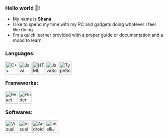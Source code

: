 ### Hello world 👋!

  - My name is **Shana**
  - I like to spend my time with my PC and gadgets doing whatever I feel like doing
  - I'm a quick learner provided with a proper guide or documentation and a mood to learn

### Languages:

<a href="https://www.cplusplus.com/" target="_blank"><img align="left" alt="C++" src="https://cdn.jsdelivr.net/npm/@programming-languages-logos/cpp@0.0.2/cpp_256x256.png" height="40px"/></a>
<a href="https://www.java.com/" target="_blank"><img align="left" alt="Java" src="https://cdn.jsdelivr.net/npm/@programming-languages-logos/java@0.0.0/java_256x256.png" height="40px"/></a>
<a href="https://html.spec.whatwg.org/" target="_blank"><img align="left" alt="HTML" src="https://cdn.jsdelivr.net/npm/programming-languages-logos@0.0.3/src/html/html_256x256.png" height="40px"/></a>
<a href="https://www.javascript.com/" target="_blank"><img align="left" alt="JavaScript" src="https://cdn.jsdelivr.net/npm/programming-languages-logos@0.0.3/src/javascript/javascript_48x48.png" height="40px"/></a>
<a href="https://www.typescriptlang.org/" target="_blank"><img align="left" alt="TypeScript" src="https://cdn.jsdelivr.net/npm/programming-languages-logos@0.0.3/src/typescript/typescript_48x48.png" height="40px"/></a>

<br>
<br>

### Frameworks:

<a href="https://reactnative.dev/" target="_blank"><img align="left" alt="React Native" src="https://upload.wikimedia.org/wikipedia/commons/a/a7/React-icon.svg" height="40px"/></a>
<a href="https://flutter.dev/" target="_blank"><img align="left" alt="Flutter" src="https://storage.googleapis.com/cms-storage-bucket/847ae81f5430402216fd.svg" height="40px"/></a>

<br>
<br>

### Softwares:

<a href="https://code.visualstudio.com/" target="_blank"><img align="left" alt="Visual Studio Code" src="https://upload.wikimedia.org/wikipedia/commons/9/9a/Visual_Studio_Code_1.35_icon.svg" height="40px"/></a>
<a href="https://visualstudio.microsoft.com/" target="_blank"><img align="left" alt="Visual Studio" src="https://upload.wikimedia.org/wikipedia/commons/2/2c/Visual_Studio_Icon_2022.svg" height="40px"/></a>
<a href="https://developer.android.com/studio" target="_blank"><img align="left" alt="Android Studio" src="https://upload.wikimedia.org/wikipedia/commons/9/95/Android_Studio_Icon_3.6.svg" height="40px"/></a>
<a href="https://www.jetbrains.com/idea/" target="_blank"><img align="left" alt="IntelliJ IDEA" src="https://upload.wikimedia.org/wikipedia/commons/9/9c/IntelliJ_IDEA_Icon.svg" height="40px"/></a>

<!--
**ShanaNyaa/ShanaNyaa** is a ✨ _special_ ✨ repository because its `README.md` (this file) appears on your GitHub profile.

Here are some ideas to get you started:

- 🔭 I’m currently working on ...
- 🌱 I’m currently learning ...
- 👯 I’m looking to collaborate on ...
- 🤔 I’m looking for help with ...
- 💬 Ask me about ...
- 📫 How to reach me: ...
- 😄 Pronouns: ...
- ⚡ Fun fact: ...
-->
